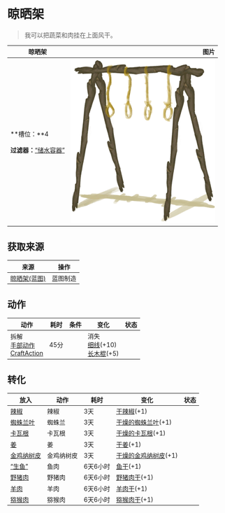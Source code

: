 # 晾晒架  
> 我可以把蔬菜和肉挂在上面风干。  
  
  晾晒架  |   图片   
 ----  |  ----:   
 **槽位：**4<br><br>**过滤器：**[“储水容器”](tag_WaterContainer.md)  |  ![](Sprite/DryingRack.png)   
  
## 获取来源  
来源  |  操作  
----  |  ----  
[晾晒架(蓝图)](Bp_DryingRack.md)  |  蓝图制造  
## 动作  
动作  |  耗时  |  条件  |  变化  |  状态  
----  |  ----  |  ----  |  ----  |  ----  
拆解<br>[手部动作](HandAction.md)<br>[CraftAction](CraftAction.md)  |  45分  |    |  消失<br>[细线](CordFiber.md)(+10)<br>[长木棍](StickLong.md)(+5)<br>  |    
## 转化  
放入  |  动作  |  耗时  |  变化  |  状态  
----  |  ----  |  ----  |  ----  |  ----  
[辣椒](Chilies.md)  |  辣椒  |  3天  |  [干辣椒](ChiliesDried.md)(+1)  |    
[蜘蛛兰叶](SpiderLilyLeaves.md)  |  蜘蛛兰  |  3天  |  [干燥的蜘蛛兰叶](SpiderLilyLeavesDried.md)(+1)  |    
[卡瓦根](KavaRoot.md)  |  卡瓦根  |  3天  |  [干燥的卡瓦根](KavaRootDried.md)(+1)  |    
[姜](Ginger.md)  |  姜  |  3天  |  [干姜](GingerDried.md)(+1)  |    
[金鸡纳树皮](BarkCinchona.md)  |  金鸡纳树皮  |  3天  |  [干燥的金鸡纳树皮](BarkCinchonaDried.md)(+1)  |    
[“生鱼”](tag_RawFish.md)  |  鱼肉  |  6天6小时  |  [鱼干](FishDried.md)(+1)  |    
[野猪肉](BoarMeat.md)  |  野猪肉  |  6天6小时  |  [野猪肉干](BoarMeatDried.md)(+1)  |    
[羊肉](GoatMeat.md)  |  羊肉  |  6天6小时  |  [羊肉干](GoatMeatDried.md)(+1)  |    
[猕猴肉](MacaqueMeat.md)  |  猕猴肉  |  6天6小时  |  [猕猴肉干](MacaqueMeatDried.md)(+1)  |    
